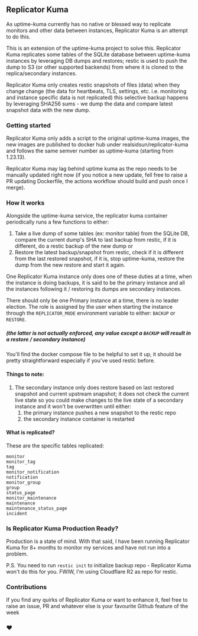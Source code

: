 ## Replicator Kuma

As uptime-kuma currently has no native or blessed way to replicate monitors and other data between instances, Replicator Kuma is an attempt to do this.

This is an extension of the uptime-kuma project to solve this. Replicator Kuma replicates some tables of the SQLite database between uptime-kuma instances by leveraging DB dumps and restores; restic is used to push the dump to S3 (or other supported backends) from where it is cloned to the replica/secondary instances.

Replicator Kuma only creates restic snapshots of files (data) when they change change (the data for heartbeats, TLS, settings, etc. i.e. monitoring and instance specific data is not replicated) this selective backup happens by leveraging SHA256 sums - we dump the data and compare latest snapshot data with the new dump.

### Getting started

Replicator Kuma only adds a script to the original uptime-kuma images, the new images are published to docker hub under realsidsun/replicator-kuma and follows the same semver number as uptime-kuma (starting from 1.23.13). 

Replicator Kuma may lag behind uptime kuma as the repo needs to be manually updated right now (if you notice a new update, fell free to raise a PR updating Dockerfile, the actions workflow should build and push once I merge).

### How it works

Alongside the uptime-kuma service, the replicator kuma container periodically runs a few functions to either:
1. Take a live dump of some tables (ex: monitor table) from the SQLite DB, compare the current dump's SHA to last backup from restic, if it is different, do a restic backup of the new dump
or
2. Restore the latest backup/snapshot from restic, check if it is different from the last restored snapshot, if it is, stop uptime-kuma, restore the dump from the new restore and start it again. 

One Replicator Kuma instance only does one of these duties at a time, when the instance is doing backups, it is said to be the primary instance and all the instances following it / restoring its dumps are secondary instances.

There should only be one Primary instance at a time, there is no leader election. The role is assigned by the user when starting the instance through the `REPLICATOR_MODE` environment variable to either: `BACKUP` or `RESTORE`.

##### (the latter is not actually enforced, any value except a `BACKUP` will result in a restore / secondary instance)

You'll find the docker compose file to be helpful to set it up, it should be pretty straightforward especially if you've used restic before.

#### Things to note:
1. The secondary instance only does restore based on last restored snapshot and current upstream snapshot; it does not check the current live state so you could make changes to the live state of a secondary instance and it won't be overwritten until either: 
    1. the primary instance pushes a new snapshot to the restic repo
    2. the secondary instance container is restarted

#### What is replicated?
These are the specific tables replicated:
```
monitor
monitor_tag
tag
monitor_notification
notification
monitor_group
group
status_page
monitor_maintenance
maintenance
maintenance_status_page
incident
```

### Is Replicator Kuma Production Ready?

Production is a state of mind. With that said, I have been running Replicator Kuma for 8+ months to monitor my services and have not run into a problem.

P.S. You need to run `restic init` to initialize backup repo - Replicator Kuma won't do this for you. FWIW, I'm using Cloudflare R2 as repo for restic.

### Contributions
If you find any quirks of Replicator Kuma or want to enhance it, feel free to raise an issue, PR and whatever else is your favourite Github feature of the week 

### ❤️
